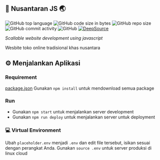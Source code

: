 ## :shopping_cart: Nusantaran JS :earth_asia:
![GitHub top language](https://img.shields.io/github/languages/top/CentralDevClub/nusantaran-js)
![GitHub code size in bytes](https://img.shields.io/github/languages/code-size/CentralDevClub/nusantaran-js)
![GitHub repo size](https://img.shields.io/github/repo-size/CentralDevClub/nusantaran-js)
![GitHub commit activity](https://img.shields.io/github/commit-activity/m/CentralDevClub/nusantaran-js)
![GitHub](https://img.shields.io/github/license/CentralDevClub/nusantaran-js)
[![DeepSource](https://deepsource.io/gh/PhilipPurwoko/nusantaran-js.svg/?label=active+issues&show_trend=true)](https://deepsource.io/gh/PhilipPurwoko/nusantaran-js/?ref=repository-badge)

_Scallable website development using javascript_

Wesbite toko online tradisional khas nusantara

## :gear: Menjalankan Aplikasi
### Requirement
[package.json](package.json)
Gunakan `npm install` untuk mendownload semua package

### Run
* Gunakan `npm start` untuk menjalankan server development
* Gunakan `npm run deploy` untuk menjalankan server untuk deployment

### :computer: Virtual Environment
Ubah `placeholder.env` menjadi `.env` dan edit file tersebut, isikan sesuai dengan perangkat Anda. Gunakan `source .env` untuk server produksi di linux cloud
